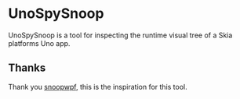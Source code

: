 # UnoSpySnoop

UnoSpySnoop is a tool for inspecting the runtime visual tree of a Skia platforms Uno app.


## Thanks

Thank you [snoopwpf](https://github.com/snoopwpf/snoopwpf), this is the inspiration for this tool.